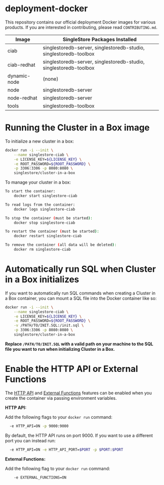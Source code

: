 # deployment-docker

This repository contains our official deployment Docker images for various products.
If you are interested in contributing, please read `CONTRIBUTING.md`.

| Image        | SingleStore Packages Installed                                    |
|--------------|-------------------------------------------------------------------|
| ciab         | singlestoredb-server, singlestoredb-studio, singlestoredb-toolbox |
| ciab-redhat  | singlestoredb-server, singlestoredb-studio, singlestoredb-toolbox |
| dynamic-node | (none)                                                            |
| node         | singlestoredb-server                                              |
| node-redhat  | singlestoredb-server                                              |
| tools        | singlestoredb-toolbox                                             |

# Running the Cluster in a Box image

To initialize a new cluster in a box:

```bash
docker run -i --init \
    --name singlestore-ciab \
    -e LICENSE_KEY=${LICENSE_KEY} \
    -e ROOT_PASSWORD=${ROOT_PASSWORD} \
    -p 3306:3306 -p 8080:8080 \
    singlestore/cluster-in-a-box
```

To manage your cluster in a box:

```bash
To start the container:
    docker start singlestore-ciab

To read logs from the container:
    docker logs singlestore-ciab

To stop the container (must be started):
    docker stop singlestore-ciab

To restart the container (must be started):
    docker restart singlestore-ciab

To remove the container (all data will be deleted):
    docker rm singlestore-ciab
```

# Automatically run SQL when Cluster in a Box initializes

If you want to automatically run SQL commands when creating a Cluster in a Box
container, you can mount a SQL file into the Docker container like so:

```bash
docker run -i --init \
    --name singlestore-ciab \
    -e LICENSE_KEY=${LICENSE_KEY} \
    -e ROOT_PASSWORD=${ROOT_PASSWORD} \
    -v /PATH/TO/INIT.SQL:/init.sql \
    -p 3306:3306 -p 8080:8080 \
    singlestore/cluster-in-a-box
```

**Replace `/PATH/TO/INIT.SQL` with a valid path on your machine to the SQL file
you want to run when initializing Cluster in a Box.**

# Enable the HTTP API or External Functions

The [HTTP API][httpapi] and [External Functions][extfunc] features can be enabled when you create the container via passing environment variables.

**HTTP API:**

Add the following flags to your `docker run` command:

```bash
  -e HTTP_API=ON -p 9000:9000
```

By default, the HTTP API runs on port 9000. If you want to use a different port you can instead run:

```bash
  -e HTTP_API=ON -e HTTP_API_PORT=$PORT -p $PORT:$PORT
```

**External Functions:**

Add the following flag to your `docker run` command:
```
    -e EXTERNAL_FUNCTIONS=ON
```

[httpapi]: https://docs.singlestore.com/db/latest/en/reference/http-api.html
[extfunc]: https://docs.singlestore.com/db/latest/en/reference/sql-reference/procedural-sql-reference/create--or-replace--external-function.html

